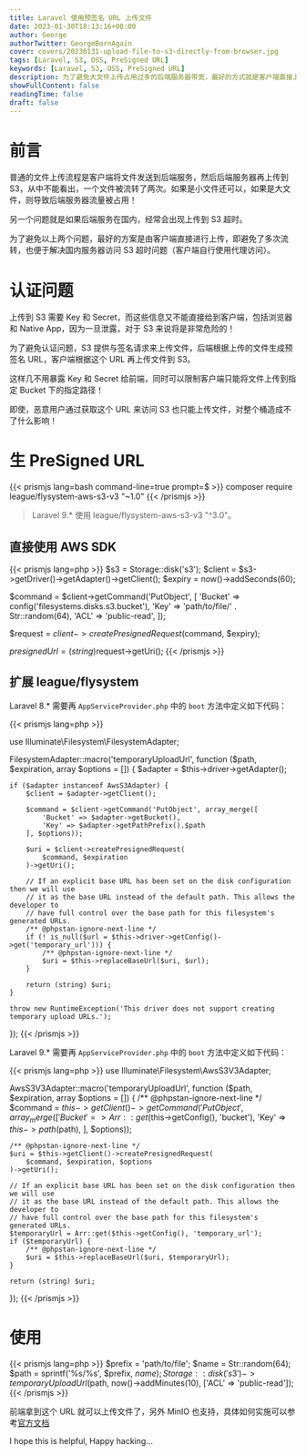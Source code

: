 ```yaml
---
title: Laravel 使用预签名 URL 上传文件
date: 2023-01-30T18:13:16+08:00
author: George
authorTwitter: GeorgeBornAgain
cover: covers/20230131-upload-file-to-s3-directly-from-browser.jpg
tags: [Laravel, S3, OSS, PreSigned URL]
keywords: [Laravel, S3, OSS, PreSigned URL]
description: 为了避免大文件上传占用过多的后端服务器带宽，最好的方式就是客户端直接上传到 S3。
showFullContent: false
readingTime: false
draft: false
---
```


# 前言

普通的文件上传流程是客户端将文件发送到后端服务，然后后端服务器再上传到 S3，从中不能看出，一个文件被流转了两次。如果是小文件还可以，如果是大文件，则导致后端服务器流量被占用！

另一个问题就是如果后端服务在国内，经常会出现上传到 S3 超时。

为了避免以上两个问题，最好的方案是由客户端直接进行上传，即避免了多次流转，也便于解决国内服务器访问 S3 超时问题（客户端自行使用代理访问）。

# 认证问题

上传到 S3 需要 Key 和 Secret，而这些信息又不能直接给到客户端，包括浏览器和 Native App，因为一旦泄露，对于 S3 来说将是非常危险的！

为了避免认证问题，S3 提供与签名请求来上传文件，后端根据上传的文件生成预签名 URL，客户端根据这个 URL 再上传文件到 S3。

这样几不用暴露 Key 和 Secret 给前端，同时可以限制客户端只能将文件上传到指定 Bucket 下的指定路径！

即使，恶意用户通过获取这个 URL 来访问 S3 也只能上传文件，对整个桶造成不了什么影响！

# 生 PreSigned URL

{{< prismjs lang=bash command-line=true prompt=$ >}}
composer require league/flysystem-aws-s3-v3 "~1.0"
{{< /prismjs >}}

> Laravel 9.* 使用 league/flysystem-aws-s3-v3 "^3.0"。

## 直接使用 AWS SDK

{{< prismjs lang=php >}}
$s3 = Storage::disk('s3');
$client = $s3->getDriver()->getAdapter()->getClient();
$expiry = now()->addSeconds(60);

$command = $client->getCommand('PutObject', [
    'Bucket' => config('filesystems.disks.s3.bucket'),
    'Key' => 'path/to/file/' . Str::random(64),
    'ACL' => 'public-read',
]);

$request = $client->createPresignedRequest($command, $expiry);

$presignedUrl = (string)$request->getUri();
{{< /prismjs >}}

## 扩展 league/flysystem

Laravel 8.* 需要再 `AppServiceProvider.php` 中的 `boot` 方法中定义如下代码：

{{< prismjs lang=php >}}

use Illuminate\Filesystem\FilesystemAdapter;

FilesystemAdapter::macro('temporaryUploadUrl', function ($path, $expiration, array $options = [])
{
    $adapter = $this->driver->getAdapter();

    if ($adapter instanceof AwsS3Adapter) {
        $client = $adapter->getClient();

        $command = $client->getCommand('PutObject', array_merge([
            'Bucket' => $adapter->getBucket(),
            'Key' => $adapter->getPathPrefix().$path
        ], $options));

        $uri = $client->createPresignedRequest(
            $command, $expiration
        )->getUri();

        // If an explicit base URL has been set on the disk configuration then we will use
        // it as the base URL instead of the default path. This allows the developer to
        // have full control over the base path for this filesystem's generated URLs.
        /** @phpstan-ignore-next-line */
        if (! is_null($url = $this->driver->getConfig()->get('temporary_url'))) {
            /** @phpstan-ignore-next-line */
            $uri = $this->replaceBaseUrl($uri, $url);
        }

        return (string) $uri;
    }

    throw new RuntimeException('This driver does not support creating temporary upload URLs.');
});
{{< /prismjs >}}

Laravel 9.* 需要再 `AppServiceProvider.php` 中的 `boot` 方法中定义如下代码：

{{< prismjs lang=php >}}
use Illuminate\Filesystem\AwsS3V3Adapter;

AwsS3V3Adapter::macro('temporaryUploadUrl', function ($path, $expiration, array $options = []) {
    /** @phpstan-ignore-next-line */
    $command = $this->getClient()->getCommand('PutObject', array_merge([
        'Bucket' => Arr::get($this->getConfig(), 'bucket'),
        'Key' => $this->path($path),
    ], $options));

    /** @phpstan-ignore-next-line */
    $uri = $this->getClient()->createPresignedRequest(
        $command, $expiration, $options
    )->getUri();

    // If an explicit base URL has been set on the disk configuration then we will use
    // it as the base URL instead of the default path. This allows the developer to
    // have full control over the base path for this filesystem's generated URLs.
    $temporaryUrl = Arr::get($this->getConfig(), 'temporary_url');
    if ($temporaryUrl) {
        /** @phpstan-ignore-next-line */
        $uri = $this->replaceBaseUrl($uri, $temporaryUrl);
    }

    return (string) $uri;
});
{{< /prismjs >}}

# 使用

{{< prismjs lang=php >}}
$prefix = 'path/to/file';
$name = Str::random(64);
$path = sprintf('%s/%s', $prefix, $name);
Storage::disk('s3')->temporaryUploadUrl($path, now()->addMinutes(10), ['ACL' => 'public-read']);
{{< /prismjs >}}

前端拿到这个 URL 就可以上传文件了，另外 MinIO 也支持，具体如何实施可以参考[官方文档](https://min.io/docs/minio/linux/integrations/presigned-put-upload-via-browser.html)

I hope this is helpful, Happy hacking...